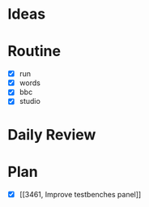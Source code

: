 # Ideas
# Routine
- [x] run
- [x] words
- [x] bbc
- [x] studio
# Daily Review

# Plan
- [x] [[3461, Improve testbenches panel]]
